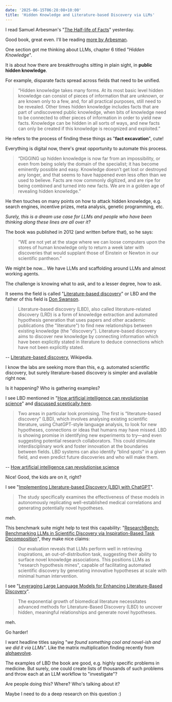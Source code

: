 ```yaml
---
date: '2025-06-15T06:28:08+10:00'
title: 'Hidden Knowledge and Literature-based Discovery via LLMs'
---
```


I read Samuel Arbesman's "[The Half-life of Facts](https://www.goodreads.com/book/show/13588433-the-half-life-of-facts)" yesterday.

Good book, great even. I'll be reading [more by Arbesman](https://www.goodreads.com/author/show/5810575.Samuel_Arbesman).

One section got me thinking about LLMs, chapter 6 titled "_Hidden Knowledge_".

It is about how there are breakthroughs sitting in plain sight, in **public hidden knowledge**.

For example, disparate facts spread across fields that need to be unified.

> “Hidden knowledge takes many forms. At its most basic level hidden knowledge can consist of pieces of information that are unknown, or are known only to a few, and, for all practical purposes, still need to be revealed. Other times hidden knowledge includes facts that are part of undiscovered public knowledge, when bits of knowledge need to be connected to other pieces of information in order to yield new facts. Knowledge can be hidden in all sorts of ways, and new facts can only be created if this knowledge is recognized and exploited.”

He refers to the process of finding these things as "**fact excavation**", cute!

Everything is digital now, there's great opportunity to automate this process.

> “DIGGING up hidden knowledge is now far from an impossibility, or even from being solely the domain of the specialist; it has become eminently possible and easy. Knowledge doesn’t get lost or destroyed any longer, and that seems to have happened even less often than we used to believe. Facts are now commonly digitized, and are ripe for being combined and turned into new facts. We are in a golden age of revealing hidden knowledge.”

He then touches on many points on how to attack hidden knowledge, e.g. search engines, incentive prizes, meta analysis, genetic programming, etc.

_Surely, this is a dream use case for LLMs and people who have been thinking along these lines are all over it?_

The book was published in 2012 (and written before that), so he says:

> “WE are not yet at the stage where we can loose computers upon the stores of human knowledge only to return a week later with discoveries that would supplant those of Einstein or Newton in our scientific pantheon.”

We might be now... We have LLMs and scaffolding around LLMs and almost working agents.

The challenge is knowing what to ask, and to a lesser degree, how to ask.

It seems the field is called "[Literature-based discovery](https://en.wikipedia.org/wiki/Literature-based_discovery)" or LBD and the father of this field is [Don Swanson](https://en.wikipedia.org/wiki/Don_R._Swanson).

> Literature-based discovery (LBD), also called literature-related discovery (LRD) is a form of knowledge extraction and automated hypothesis generation that uses papers and other academic publications (the "literature") to find new relationships between existing knowledge (the "discovery"). Literature-based discovery aims to discover new knowledge by connecting information which have been explicitly stated in literature to deduce connections which have not been explicitly stated.

-- [Literature-based discovery](https://en.wikipedia.org/wiki/Literature-based_discovery), Wikipedia.

I know the labs are seeking more than this, e.g. automated scientific discovery, but surely literature-based discovery is simpler and available right now.

Is it happening? Who is gathering examples?

I see LBD mentioned in "[How artificial intelligence can revolutionise science](https://www.economist.com/leaders/2023/09/14/how-artificial-intelligence-can-revolutionise-science)" and [discussed sceptically here](https://news.ycombinator.com/item?id=37524686).

> Two areas in particular look promising. The first is “literature-based discovery” (LBD), which involves analysing existing scientific literature, using ChatGPT-style language analysis, to look for new hypotheses, connections or ideas that humans may have missed. LBD is showing promise in identifying new experiments to try—and even suggesting potential research collaborators. This could stimulate interdisciplinary work and foster innovation at the boundaries between fields. LBD systems can also identify “blind spots” in a given field, and even predict future discoveries and who will make them.

-- [How artificial intelligence can revolutionise science](https://www.economist.com/leaders/2023/09/14/how-artificial-intelligence-can-revolutionise-science)

Nice! Good, the kids are on it, right?

I see "[Implementing Literature-based Discovery (LBD) with ChatGPT](https://ieeexplore.ieee.org/document/10569439)".

> The study specifically examines the effectiveness of these models in autonomously replicating well-established medical correlations and generating potentially novel hypotheses.

meh.

This benchmark suite might help to test this capability: "[ResearchBench: Benchmarking LLMs in Scientific Discovery via Inspiration-Based Task Decomposition](https://arxiv.org/abs/2503.21248)", they make nice claims:

> Our evaluation reveals that LLMs perform well in retrieving inspirations, an out-of-distribution task, suggesting their ability to surface novel knowledge associations. This positions LLMs as "research hypothesis mines", capable of facilitating automated scientific discovery by generating innovative hypotheses at scale with minimal human intervention.

I see "[Leveraging Large Language Models for Enhancing Literature-Based Discovery](https://www.mdpi.com/2504-2289/8/11/146)".

> The exponential growth of biomedical literature necessitates advanced methods for Literature-Based Discovery (LBD) to uncover hidden, meaningful relationships and generate novel hypotheses.

meh.

Go harder!

I want headline titles saying "_we found something cool and novel-ish and we did it via LLMs_". Like the matrix multiplication finding recently from [alphaevolve](/blog/posts/alphaevolve/).

The examples of LBD the book are good, e.g. highly specific problems in medicine. But surely, one could create lists of thousands of such problems and throw each at an LLM workflow to "investigate"?

Are people doing this? Where? Who's talking about it?

Maybe I need to do a deep research on this question :)

